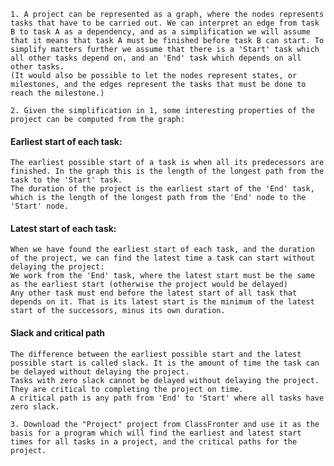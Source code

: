     1. A project can be represented as a graph, where the nodes represents tasks that have to be carried out. We can interpret an edge from task B to task A as a dependency, and as a simplification we will assume that it means that task A must be finished before task B can start. To simplify matters further we assume that there is a 'Start' task which all other tasks depend on, and an 'End' task which depends on all other tasks. 
    (It would also be possible to let the nodes represent states, or milestones, and the edges represent the tasks that must be done to reach the milestone.)

    2. Given the simplification in 1, some interesting properties of the project can be computed from the graph:

#### Earliest start of each task:

    The earliest possible start of a task is when all its predecessors are finished. In the graph this is the length of the longest path from the task to the 'Start' task.
    The duration of the project is the earliest start of the 'End' task, which is the length of the longest path from the 'End' node to the 'Start' node.

#### Latest start of each task:
    
    When we have found the earliest start of each task, and the duration of the project, we can find the latest time a task can start without delaying the project:
    We work from the 'End' task, where the latest start must be the same as the earliest start (otherwise the project would be delayed)
    Any other task must end before the latest start of all task that depends on it. That is its latest start is the minimum of the latest start of the successors, minus its own duration.

#### Slack and critical path
    
    
    The difference between the earliest possible start and the latest possible start is called slack. It is the amount of time the task can be delayed without delaying the project.
    Tasks with zero slack cannot be delayed without delaying the project. They are critical to completing the project on time.
    A critical path is any path from 'End' to 'Start' where all tasks have zero slack.
    
    3. Download the "Project" project from ClassFronter and use it as the basis for a program which will find the earliest and latest start times for all tasks in a project, and the critical paths for the project.